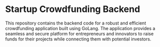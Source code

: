 # Startup Crowdfunding Backend
This repository contains the backend code for a robust and efficient crowdfunding application built using GoLang. The application provides a seamless and secure platform for entrepreneurs and innovators to raise funds for their projects while connecting them with potential investors.

